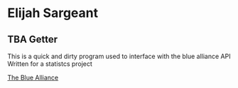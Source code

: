 # Elijah Sargeant

## TBA Getter

This is a quick and dirty program used to interface with the blue alliance API
Written for a statistcs project 

[The Blue Alliance](https://www.thebluealliance.com "TBA homepage")
